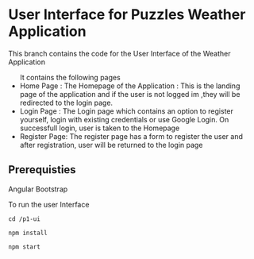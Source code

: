<h1> User Interface for Puzzles Weather Application </h1>
This branch contains the code for the User Interface of the Weather Application

<ul> It contains the following pages 
  <li> Home Page : The Homepage of the Application : This is the landing page of the application and if the user is not logged im ,they will be redirected to the login page. </li>
  <li>Login Page : The Login page which contains an option to register yourself, login with existing credentials or use Google Login. On successfull login, user is taken to the Homepage </li>
  <li> Register Page: The register page has a form to register the user and after registration, user will be returned to the login page </li>
  </ul>
  
  <h2> Prerequisties </h2>
  Angular
  Bootstrap
  
  To run the user Interface
  
  ```
  cd /p1-ui
  ```
  ```
  npm install
  ```
  ```
  npm start
  ```
